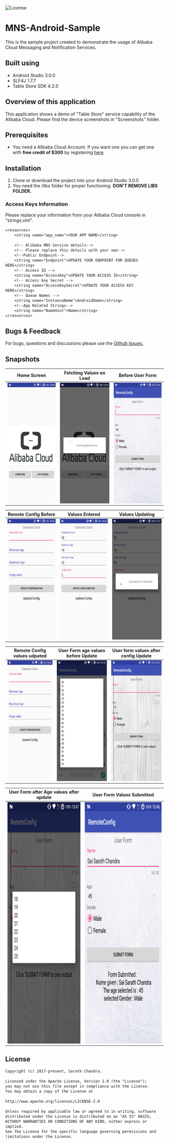 ![License](https://img.shields.io/badge/License-Apache%202.0-blue.svg?style=for-the-badge)
# MNS-Android-Sample
This is the sample project created to demonstrate the usage of Alibaba Cloud Messaging and Notification Services.

## Built using

 - Android Studio 3.0.0
 - SLF4J 1.7.7
 - Table Store SDK 4.2.0

## Overview of this application

This application shows a demo of "Table Store" service capability of the Alibaba Cloud. Please find the device screenshots in "Screenshots" folder.

## Prerequisites

 - You need a Alibaba Cloud Account. If you want one you can get one with **free credit of $300** by registering [here](https://account-intl.aliyun.com/register/intl_register.htm?biz_params=%7B%22intl%22%3A%22%7B%5C%22referralCode%5C%22%3A%5C%226qnq3f%5C%22%7D%22%7D)

## Installation

 1. Clone or download the project into your Android Studio 3.0.0 
 2. You need the /libs folder for proper functioning. **DON'T REMOVE LIBS FOLDER.**

### Access Keys Information
Please replace your information from your Alibaba Cloud console in "strings.xml".

```
<resources>
    <string name="app_name">YOUR APP NAME</string>

    <!-- Alibaba MNS Service details-->
    <!-- Please replace this details with your own-->
    <!--Public Endpoint-->
    <string name="Endpoint">UPDATE YOUR ENDPOINT FOR QUEUES HERE</string>
    <!-- Access ID -->
    <string name="AccessKey">UPDATE YOUR ACCESS ID</string>
    <!-- Access key Secret -->
    <string name="AccessKeySecret">UPDATE YOUR ACCESS KEY HERE</string>
    <!-- Queue Names -->
    <string name="InstanceName">AndroidDemo</string>
    <!--App Related Strings-->
    <string name="NameHint">Name</string>
</resources>
```

## Bugs & Feedback
For bugs, questions and discussions please use the [Github Issues.](https://github.com/saichandu415/Table-Store-Android-Sample/issues)


## Snapshots
|                                        Home Screen                                         |                                               Fetching Values on Load                                               |                                         Before User Form                                         |
|:-------------------------------------------------------------------------------------------------------------:|:----------------------------------------------------------------------------------------------------------------:|:------------------------------------------------------------------------------------------------------:|
| <img src="https://github.com/saichandu415/Table-Store-Android-Sample/raw/master/screenshots/Home_Screen.png" width="216" height="384" /> | <img src="https://github.com/saichandu415/Table-Store-Android-Sample/raw/master/screenshots/Fetching_values_onLoad.png" width="216" height="384" /> | <img src="https://github.com/saichandu415/Table-Store-Android-Sample/raw/master/screenshots/UserForm_before.png" width="216" height="384" /> |

|                                        Remote Config Before                               |                                               Values Entered                                               |                                         Values Updating                                         |
|:-------------------------------------------------------------------------------------------------------------:|:----------------------------------------------------------------------------------------------------------------:|:------------------------------------------------------------------------------------------------------:|
| <img src="https://github.com/saichandu415/Table-Store-Android-Sample/raw/master/screenshots/Remote_Config_Before.png" width="216" height="384" /> | <img src="https://github.com/saichandu415/Table-Store-Android-Sample/raw/master/screenshots/Remote_Config_Values_Entered.png" width="216" height="384" /> | <img src="https://github.com/saichandu415/Table-Store-Android-Sample/raw/master/screenshots/Remote_Config_Updating_Values.png" width="216" height="384" /> |

|                                        Remote Config values udpated                             |                                               User Form age values before Update                                               |                                         User form values after config Update                                        |
|:-------------------------------------------------------------------------------------------------------------:|:----------------------------------------------------------------------------------------------------------------:|:------------------------------------------------------------------------------------------------------:|
| <img src="https://github.com/saichandu415/Table-Store-Android-Sample/raw/master/screenshots/Remote_Config_Before.png" width="216" height="384" /> | <img src="https://github.com/saichandu415/Table-Store-Android-Sample/raw/master/screenshots/UserFormBeforeAgeValues.png" width="216" height="384" /> | <img src="https://github.com/saichandu415/Table-Store-Android-Sample/raw/master/screenshots/UserForm_after.png" width="216" height="384" /> |


|                                          User Form after Age values after update                                       |                                               User Form Values Submitted                                              | 
|:----------------------------------------------------------------------------------------------:|:-------------------------------------------------------------------------------------------------:|
|<img src="https://github.com/saichandu415/Table-Store-Android-Sample/raw/master/screenshots/UserFormAfterAgeValues.png" width="432" height="768" /> |<img src="https://github.com/saichandu415/Table-Store-Android-Sample/raw/master/screenshots/UserForm_Submitted_Values.png" width="432" height="768" />|


## License

    Copyright (c) 2017-present, Sarath Chandra.

    Licensed under the Apache License, Version 2.0 (the "License");
    you may not use this file except in compliance with the License.
    You may obtain a copy of the License at

    http://www.apache.org/licenses/LICENSE-2.0

    Unless required by applicable law or agreed to in writing, software
    distributed under the License is distributed on an "AS IS" BASIS,
    WITHOUT WARRANTIES OR CONDITIONS OF ANY KIND, either express or implied.
    See the License for the specific language governing permissions and
    limitations under the License.
